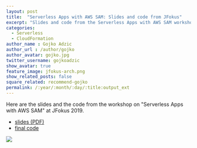 ```yaml
---
layout: post
title:  "Serverless Apps with AWS SAM: Slides and code from JFokus"
excerpt: "Slides and code from the Serverless Apps with AWS SAM workshop at JFokus 2019"
categories: 
  - Serverless
  - CloudFormation
author_name : Gojko Adzic
author_url : /author/gojko
author_avatar: gojko.jpg
twitter_username: gojkoadzic
show_avatar: true
feature_image: jfokus-arch.png
show_related_posts: false
square_related: recommend-gojko
permalink: /:year/:month/:day/:title:output_ext
---
```


Here are the slides and the code from the workshop on "Serverless Apps with AWS SAM" at JFokus 2019.

* [slides (PDF)](/resources/gojko-jfokus-2019-slides.pdf)
* [final code](/resources/jfokus-2019-gojko-code.zip)

![](/img/jfokus-arch.png)
